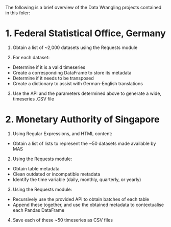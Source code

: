 The following is a brief overview of the Data Wrangling projects contained in this foler:

# 1. Federal Statistical Office, Germany
1. Obtain a list of ~2,000 datasets using the Requests module

2. For each dataset:
  - Determine if it is a valid timeseries
  - Create a corresponding DataFrame to store its metadata
  - Determine if it needs to be transposed
  - Create a dictionary to assist with German-English translations

3. Use the API and the parameters determined above to generate a wide, timeseries .CSV file



# 2. Monetary Authority of Singapore
1. Using Regular Expressions, and HTML content:
  - Obtain a list of lists to represent the ~50 datasets made available by MAS

2. Using the Requests module:
  - Obtain table metadata
  - Clean outdated or incompatible metadata
  - Identify the time variable (daily, monthly, quarterly, or yearly)

3. Using the Requests module:
  - Recursively use the provided API to obtain batches of each table
  - Append these together, and use the obtained metadata to contextualise each Pandas DataFrame

4. Save each of these ~50 timeseries as CSV files


